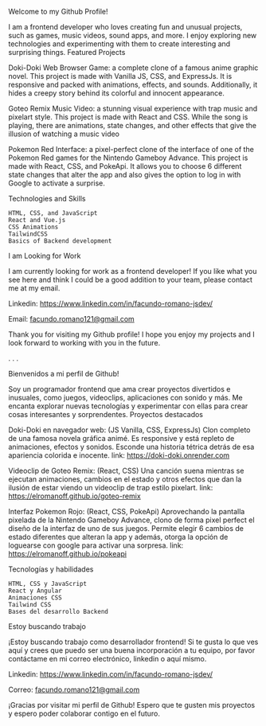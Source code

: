 Welcome to my Github Profile!

I am a frontend developer who loves creating fun and unusual projects, such as games, music videos, sound apps, and more. I enjoy exploring new technologies and experimenting with them to create interesting and surprising things.
Featured Projects

   Doki-Doki Web Browser Game: a complete clone of a famous anime graphic novel. This project is made with Vanilla JS, CSS, and ExpressJs. It is responsive and packed with animations, effects, and sounds. Additionally, it hides a creepy story behind its colorful and innocent appearance.
    
   Goteo Remix Music Video: a stunning visual experience with trap music and pixelart style. This project is made with React and CSS. While the song is playing, there are animations, state changes, and other effects that give the illusion of watching a music video

   Pokemon Red Interface: a pixel-perfect clone of the interface of one of the Pokemon Red games for the Nintendo Gameboy Advance. This project is made with React, CSS, and PokeApi. It allows you to choose 6 different state changes that alter the app and also gives the option to log in with Google to activate a surprise.

Technologies and Skills

    HTML, CSS, and JavaScript
    React and Vue.js
    CSS Animations
    TailwindCSS
    Basics of Backend development

I am Looking for Work

I am currently looking for work as a frontend developer! If you like what you see here and think I could be a good addition to your team, please contact me at my email.

Linkedin: https://www.linkedin.com/in/facundo-romano-jsdev/ 

Email: facundo.romano121@gmail.com

Thank you for visiting my Github profile! I hope you enjoy my projects and I look forward to working with you in the future.


.
.
.


Bienvenidos a mi perfil de Github!

Soy un programador frontend que ama crear proyectos divertidos e inusuales, como juegos, videoclips, aplicaciones con sonido y más. Me encanta explorar nuevas tecnologías y experimentar con ellas para crear cosas interesantes y sorprendentes.
Proyectos destacados

   Doki-Doki en navegador web: (JS Vanilla, CSS, ExpressJs) Clon completo de una famosa novela gráfica animé. Es responsive y está repleto de animaciones, efectos y sonidos. Esconde una historia tétrica detrás de esa apariencia colorida e inocente. link: https://doki-doki.onrender.com

   Videoclip de Goteo Remix: (React, CSS) Una canción suena mientras se ejecutan animaciones, cambios en el estado y otros efectos que dan la ilusión de estar viendo un  videoclip de trap estilo pixelart. link: https://elromanoff.github.io/goteo-remix

   Interfaz Pokemon Rojo: (React, CSS, PokeApi) Aprovechando la pantalla pixelada de la Nintendo Gameboy Advance, clono de forma pixel perfect el diseño de la interfaz de uno de sus juegos. Permite elegir 6 cambios de estado diferentes que alteran la app y además, otorga la opción de loguearse con google para activar una sorpresa. link: https://elromanoff.github.io/pokeapi

Tecnologías y habilidades

    HTML, CSS y JavaScript
    React y Angular
    Animaciones CSS
    Tailwind CSS
    Bases del desarrollo Backend

Estoy buscando trabajo

¡Estoy buscando trabajo como desarrollador frontend! Si te gusta lo que ves aquí y crees que puedo ser una buena incorporación a tu equipo, por favor contáctame en mi correo electrónico, linkedin o aquí mismo.

Linkedin: https://www.linkedin.com/in/facundo-romano-jsdev/ 

Correo: facundo.romano121@gmail.com


¡Gracias por visitar mi perfil de Github! Espero que te gusten mis proyectos y espero poder colaborar contigo en el futuro.
